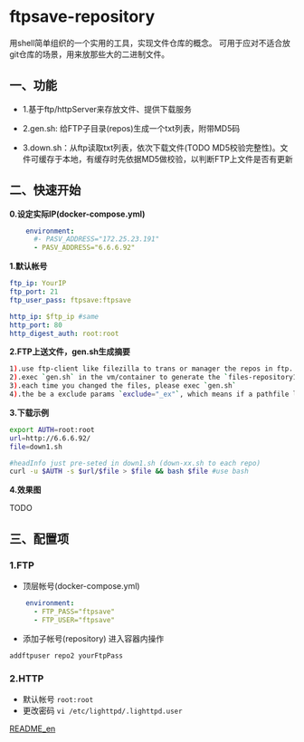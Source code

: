 # ftpsave-repository

用shell简单组织的一个实用的工具，实现文件仓库的概念。 可用于应对不适合放git仓库的场景，用来放那些大的二进制文件。

## 一、功能

- 1.基于ftp/httpServer来存放文件、提供下载服务

- 2.gen.sh:  给FTP子目录(repos)生成一个txt列表，附带MD5码

- 3.down.sh：从ftp读取txt列表，依次下载文件(TODO MD5校验完整性)。文件可缓存于本地，有缓存时先依据MD5做校验，以判断FTP上文件是否有更新

## 二、快速开始

**0.设定实际IP(docker-compose.yml)**

```yaml
    environment:
      #- PASV_ADDRESS="172.25.23.191"
      - PASV_ADDRESS="6.6.6.92"
```

**1.默认帐号**

```yaml
ftp_ip: YourIP
ftp_port: 21
ftp_user_pass: ftpsave:ftpsave

http_ip: $ftp_ip #same
http_port: 80
http_digest_auth: root:root
```

**2.FTP上送文件，gen.sh生成摘要**

```bash
1).use ftp-client like filezilla to trans or manager the repos in ftp. #repository1 repository2
2).exec `gen.sh` in the vm/container to generate the `files-repository1.txt` #fileList with md5.
3).each time you changed the files, please exec `gen.sh`
4).the be a exclude params `exclude="_ex"`, which means if a pathfile like `repository1/aa1/_ex/file1.txt` with not generate to the md5 file.
```

**3.下载示例**

```bash
export AUTH=root:root
url=http://6.6.6.92/
file=down1.sh

#headInfo just pre-seted in down1.sh (down-xx.sh to each repo)
curl -u $AUTH -s $url/$file > $file && bash $file #use bash
```

**4.效果图**

TODO

## 三、配置项

### 1.FTP

- 顶层帐号(docker-compose.yml)

```yaml
    environment:
      - FTP_PASS="ftpsave"
      - FTP_USER="ftpsave"
```

- 添加子帐号(repository) 进入容器内操作

`addftpuser repo2 yourFtpPass`


### 2.HTTP

- 默认帐号 `root:root`
- 更改密码 `vi /etc/lighttpd/.lighttpd.user`

[README_en](README_en.md)
